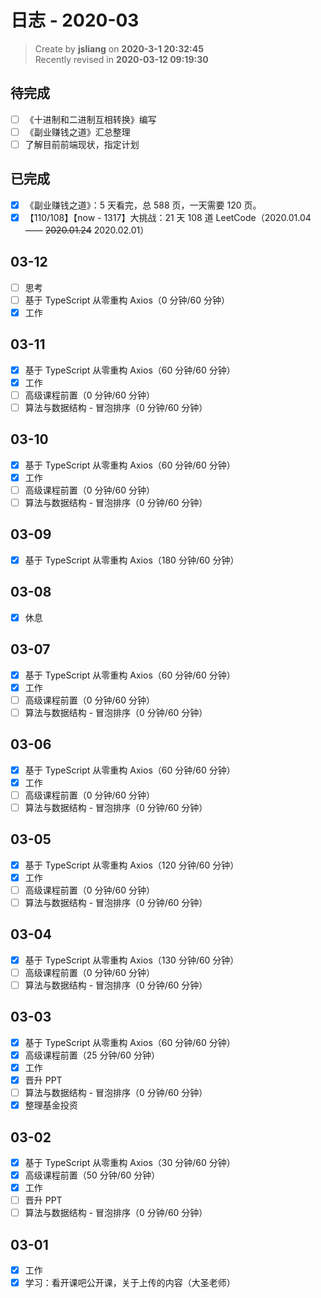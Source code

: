 日志 - 2020-03
===

> Create by **jsliang** on **2020-3-1 20:32:45**  
> Recently revised in **2020-03-12 09:19:30**

## 待完成

* [ ] 《十进制和二进制互相转换》编写
* [ ] 《副业赚钱之道》汇总整理
* [ ] 了解目前前端现状，指定计划

## 已完成

* [x] 《副业赚钱之道》：5 天看完，总 588 页，一天需要 120 页。
* [x] 【110/108】【now - 1317】大挑战：21 天 108 道 LeetCode（2020.01.04 —— ~~2020.01.24~~ 2020.02.01）

## 03-12

* [ ] 思考
* [ ] 基于 TypeScript 从零重构 Axios（0 分钟/60 分钟）
* [x] 工作

## 03-11

* [x] 基于 TypeScript 从零重构 Axios（60 分钟/60 分钟）
* [x] 工作
* [ ] 高级课程前置（0 分钟/60 分钟）
* [ ] 算法与数据结构 - 冒泡排序（0 分钟/60 分钟）

## 03-10

* [x] 基于 TypeScript 从零重构 Axios（60 分钟/60 分钟）
* [x] 工作
* [ ] 高级课程前置（0 分钟/60 分钟）
* [ ] 算法与数据结构 - 冒泡排序（0 分钟/60 分钟）

## 03-09

* [x] 基于 TypeScript 从零重构 Axios（180 分钟/60 分钟）

## 03-08

* [x] 休息

## 03-07

* [x] 基于 TypeScript 从零重构 Axios（60 分钟/60 分钟）
* [x] 工作
* [ ] 高级课程前置（0 分钟/60 分钟）
* [ ] 算法与数据结构 - 冒泡排序（0 分钟/60 分钟）

## 03-06

* [x] 基于 TypeScript 从零重构 Axios（60 分钟/60 分钟）
* [x] 工作
* [ ] 高级课程前置（0 分钟/60 分钟）
* [ ] 算法与数据结构 - 冒泡排序（0 分钟/60 分钟）

## 03-05

* [x] 基于 TypeScript 从零重构 Axios（120 分钟/60 分钟）
* [x] 工作
* [ ] 高级课程前置（0 分钟/60 分钟）
* [ ] 算法与数据结构 - 冒泡排序（0 分钟/60 分钟）

## 03-04

* [x] 基于 TypeScript 从零重构 Axios（130 分钟/60 分钟）
* [ ] 高级课程前置（0 分钟/60 分钟）
* [ ] 算法与数据结构 - 冒泡排序（0 分钟/60 分钟）

## 03-03

* [x] 基于 TypeScript 从零重构 Axios（60 分钟/60 分钟）
* [x] 高级课程前置（25 分钟/60 分钟）
* [x] 工作
* [x] 晋升 PPT
* [ ] 算法与数据结构 - 冒泡排序（0 分钟/60 分钟）
* [x] 整理基金投资

## 03-02

* [x] 基于 TypeScript 从零重构 Axios（30 分钟/60 分钟）
* [x] 高级课程前置（50 分钟/60 分钟）
* [x] 工作
* [ ] 晋升 PPT
* [ ] 算法与数据结构 - 冒泡排序（0 分钟/60 分钟）

## 03-01

* [x] 工作
* [x] 学习：看开课吧公开课，关于上传的内容（大圣老师）